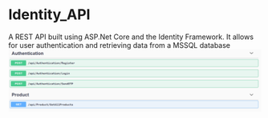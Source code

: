 # Identity_API
A REST API built using ASP.Net Core and the Identity Framework. It allows for user authentication and retrieving data from a MSSQL database 
![My Image](api.png)

